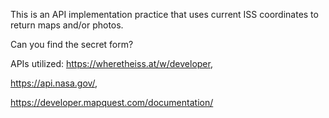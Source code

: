 This is an API implementation practice that uses current ISS coordinates to return maps and/or photos. 

Can you find the secret form?

APIs utilized: 
https://wheretheiss.at/w/developer,

https://api.nasa.gov/,

https://developer.mapquest.com/documentation/


 

